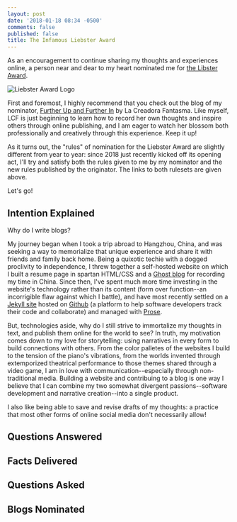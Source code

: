 ```yaml
---
layout: post
date: '2018-01-18 08:34 -0500'
comments: false
published: false
title: The Infamous Liebster Award
---
```

As an encouragement to continue sharing my thoughts and experiences online, a person near and dear to my heart nominated me for [the Libster Award](https://theglobalaussie.com/liebster-award-2018/).

![Liebster Award Logo](https://theglobalaussie.com/wp-content/uploads/2017/12/More-Flowers.png)

First and foremost, I highly recommend that you check out the blog of my nominator, [Further Up and Further In](https://volarconmigo.wordpress.com/2018/01/07/liebster-award/) by La Creadora Fantasma. Like myself, LCF is just beginning to learn how to record her own thoughts and inspire others through online publishing, and I am eager to watch her blossom both professionally and creatively through this experience. Keep it up!

As it turns out, the "rules" of nomination for the Liebster Award are slightly different from year to year: since 2018 just recently kicked off its opening act, I'll try and satisfy both the rules given to me by my nominator and the new rules published by the originator. The links to both rulesets are given above.

Let's go!

## Intention Explained

Why do I write blogs?

My journey began when I took a trip abroad to Hangzhou, China, and was seeking a way to memorialize that unique experience and share it with friends and family back home. Being a quixotic techie with a dogged proclivity to independence, I threw together a self-hosted website on which I built a resume page in spartan HTML/CSS and a [Ghost blog](https://ghost.org/) for recording my time in China. Since then, I've spent much more time investing in the website's technology rather than its content (form over function--an incorrigible flaw against which I battle), and have most recently settled on a [Jekyll site](https://jekyllrb.com/) hosted on [Github](https://github.com/) (a platform to help software developers track their code and collaborate) and managed with [Prose](http://prose.io/).

But, technologies aside, why do I still strive to immortalize my thoughts in text, and publish them online for the world to see? In truth, my motivation comes down to my love for storytelling: using narratives in every form to build connections with others. From the color palletes of the websites I build to the tension of the piano's vibrations, from the worlds invented through extemporized theatrical performance to those themes shared through a video game, I am in love with communication--especially through non-traditional media. Building a website and contribuing to a blog is one way I believe that I can combine my two somewhat divergent passions--software development and narrative creation--into a single product.

I also like being able to save and revise drafts of my thoughts: a practice that most other forms of online social media don't necessarily allow!

## Questions Answered

## Facts Delivered

## Questions Asked

## Blogs Nominated